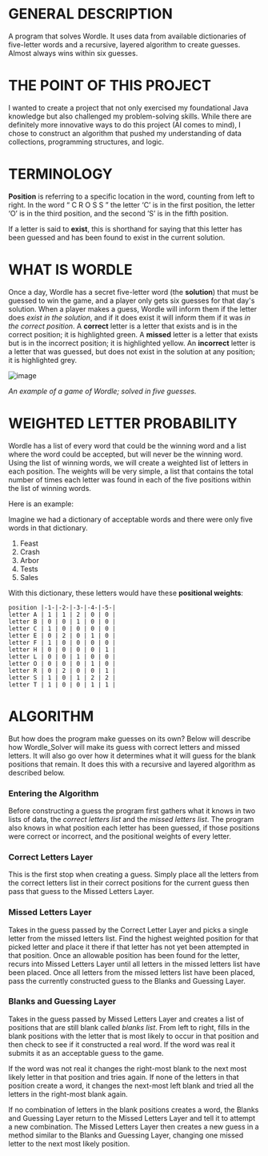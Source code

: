 # GENERAL DESCRIPTION

A program that solves Wordle. It uses data from available dictionaries of five-letter words and a recursive, layered algorithm to create guesses. Almost always wins within six guesses.

# THE POINT OF THIS PROJECT

I wanted to create a project that not only exercised my foundational Java knowledge but also challenged my problem-solving skills. While there are definitely more innovative ways to do this project (AI comes to mind), I chose to construct an algorithm that pushed my understanding of data collections, programming structures, and logic.

# TERMINOLOGY

**Position** is referring to a specific location in the word, counting from left to right. In the word “ C R O S S ” the letter ‘C’ is in the first position, the letter ‘O’ is in the third position, and the second ’S’ is in the fifth position.

If a letter is said to **exist**, this is shorthand for saying that this letter has been guessed and has been found to exist in the current solution.

# WHAT IS WORDLE

Once a day, Wordle has a secret five-letter word (the **solution**) that must be guessed to win the game, and a player only gets six guesses for that day's solution. When a player makes a guess, Wordle will inform them if the letter does *exist in the solution*, and if it does exist it will inform them if it was *in the correct position*. A **correct** letter is a letter that exists and is in the correct position; it is highlighted green. A **missed** letter is a letter that exists but is in the incorrect position; it is highlighted yellow. An **incorrect** letter is a letter that was guessed, but does not exist in the solution at any position; it is highlighted grey.

![image](https://github.com/leebuhrmann/Wordle_Solver/assets/61166759/9f1f7eec-eb99-47a0-9d0d-3591e93c0f8c)

*An example of a game of Wordle; solved in five guesses.*
# WEIGHTED LETTER PROBABILITY

Wordle has a list of every word that could be the winning word and a list where the word could be accepted, but will never be the winning word. Using the list of winning words, we will create a weighted list of letters in each position. The weights will be very simple, a list that contains the total number of times each letter was found in each of the five positions within the list of winning words.

Here is an example:

Imagine we had a dictionary of acceptable words and there were only five words in that dictionary.

1. Feast
2. Crash
3. Arbor
4. Tests
5. Sales

With this dictionary, these letters would have these **positional weights**:

	position |-1-|-2-|-3-|-4-|-5-|
	letter A | 1 | 1 | 2 | 0 | 0 |
	letter B | 0 | 0 | 1 | 0 | 0 |
	letter C | 1 | 0 | 0 | 0 | 0 |
	letter E | 0 | 2 | 0 | 1 | 0 |
	letter F | 1 | 0 | 0 | 0 | 0 |
	letter H | 0 | 0 | 0 | 0 | 1 |
	letter L | 0 | 0 | 1 | 0 | 0 |
	letter O | 0 | 0 | 0 | 1 | 0 |
	letter R | 0 | 2 | 0 | 0 | 1 |
	letter S | 1 | 0 | 1 | 2 | 2 |
	letter T | 1 | 0 | 0 | 1 | 1 |

# ALGORITHM

But how does the program make guesses on its own? Below will describe how Wordle_Solver will make its guess with correct letters and missed letters. It will also go over how it determines what it will guess for the blank positions that remain. It does this with a recursive and layered algorithm as described below.

### Entering the Algorithm

Before constructing a guess the program first gathers what it knows in two lists of data, the *correct letters list* and the *missed letters list*. The program also knows in what position each letter has been guessed,  if those positions were correct or incorrect, and the positional weights of every letter.
### Correct Letters Layer

This is the first stop when creating a guess. Simply place all the letters from the correct letters list in their correct positions for the current guess then pass that guess to the Missed Letters Layer.

### Missed Letters Layer

Takes in the guess passed by the Correct Letter Layer and picks a single letter from the missed letters list. Find the highest weighted position for that picked letter and place it there if that letter has not yet been attempted in that position. Once an allowable position has been found for the letter, recurs into Missed Letters Layer until all letters in the missed letters list have been placed. Once all letters from the missed letters list have been placed, pass the currently constructed guess to the Blanks and Guessing Layer.

### Blanks and Guessing Layer

Takes in the guess passed by Missed Letters Layer and creates a list of positions that are still blank called *blanks list*. From left to right, fills in the blank positions with the letter that is most likely to occur in that position and then check to see if it constructed a real word. If the word was real it submits it as an acceptable guess to the game.

If the word was not real it changes the right-most blank to the next most likely letter in that position and tries again. If none of the letters in that position create a word, it changes the next-most left blank and tried all the letters in the right-most blank again.

If no combination of letters in the blank positions creates a word, the Blanks and Guessing Layer return to the Missed Letters Layer and tell it to attempt a new combination. The Missed Letters Layer then creates a new guess in a method similar to the Blanks and Guessing Layer, changing one missed letter to the next most likely position.
